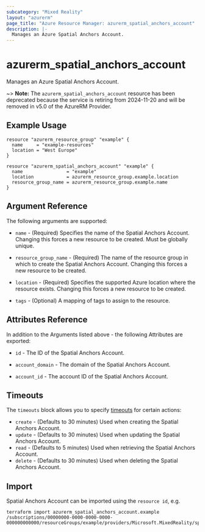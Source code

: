 ```yaml
---
subcategory: "Mixed Reality"
layout: "azurerm"
page_title: "Azure Resource Manager: azurerm_spatial_anchors_account"
description: |-
  Manages an Azure Spatial Anchors Account.
---
```


# azurerm_spatial_anchors_account

Manages an Azure Spatial Anchors Account.

~> **Note:** The `azurerm_spatial_anchors_account` resource has been deprecated because the service is retiring from 2024-11-20 and will be removed in v5.0 of the AzureRM Provider.

## Example Usage

```hcl
resource "azurerm_resource_group" "example" {
  name     = "example-resources"
  location = "West Europe"
}

resource "azurerm_spatial_anchors_account" "example" {
  name                = "example"
  location            = azurerm_resource_group.example.location
  resource_group_name = azurerm_resource_group.example.name
}
```

## Argument Reference

The following arguments are supported:

* `name` - (Required) Specifies the name of the Spatial Anchors Account. Changing this forces a new resource to be created. Must be globally unique.

* `resource_group_name` - (Required) The name of the resource group in which to create the Spatial Anchors Account. Changing this forces a new resource to be created.

* `location` - (Required) Specifies the supported Azure location where the resource exists. Changing this forces a new resource to be created.

* `tags` - (Optional) A mapping of tags to assign to the resource.

## Attributes Reference

In addition to the Arguments listed above - the following Attributes are exported:

* `id` - The ID of the Spatial Anchors Account.

* `account_domain` - The domain of the Spatial Anchors Account.

* `account_id` - The account ID of the Spatial Anchors Account.

## Timeouts

The `timeouts` block allows you to specify [timeouts](https://www.terraform.io/language/resources/syntax#operation-timeouts) for certain actions:

* `create` - (Defaults to 30 minutes) Used when creating the Spatial Anchors Account.
* `update` - (Defaults to 30 minutes) Used when updating the Spatial Anchors Account.
* `read` - (Defaults to 5 minutes) Used when retrieving the Spatial Anchors Account.
* `delete` - (Defaults to 30 minutes) Used when deleting the Spatial Anchors Account.

## Import

Spatial Anchors Account can be imported using the `resource id`, e.g.

```shell
terraform import azurerm_spatial_anchors_account.example /subscriptions/00000000-0000-0000-0000-000000000000/resourceGroups/example/providers/Microsoft.MixedReality/spatialAnchorsAccounts/example
```
